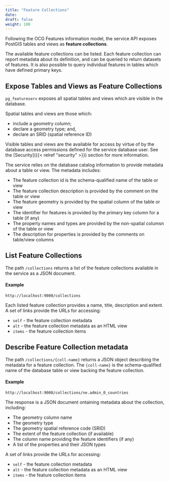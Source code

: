 ```yaml
---
title: "Feature Collections"
date:
draft: false
weight: 100
---
```


Following the OCG Features information model, the service API exposes
PostGIS tables and views as **feature collections**.

The available feature collections can be listed.
Each feature collection can report metadata about its definition,
and can be queried to return datasets of features.
It is also possible to query individual features in tables which have
defined primary keys.

## Expose Tables and Views as Feature Collections

`pg_featureserv` exposes all spatial tables and views which are visible in the database.

Spatial tables and views are those which:

* include a geometry column;
* declare a geometry type; and,
* declare an SRID (spatial reference ID)

Visible tables and views are the available for access by virtue of by the database access permissions defined for the service database user.
See the [Security]({{< relref "security" >}}) section for more information.

The service relies on the database catalog information to provide metadata about a table or view.
The metadata includes:

* The feature collection id is the schema-qualified name of the table or view
* The feature collection description is provided by the comment on the table or view
* The feature geometry is provided by the spatial column of the table or view
* The identifier for features is provided by the primary key column for a table (if any)
* The property names and types are provided by the non-spatial columsn of the table or view
* The description for properties is provided by the comments on table/view columns

## List Feature Collections

The path `/collections` returns a list of the feature collections
available in the service as a JSON document.

#### Example
```
http://localhost:9000/collections
```

Each listed feature collection provides a name, title, description and extent.
A set of links provide the URLs for accessing:

* `self` - the feature collection metadata
* `alt` - the feature collection metadata as an HTML view
* `items` - the feature collection items


## Describe Feature Collection metadata

The path `/collections/{coll-name}` returns a JSON object describing
the metadata for a feature collection.
The `{coll-name}` is the schema-qualified name of the database table or view
backing the feature collection.

#### Example
```
http://localhost:9000/collections/ne.admin_0_countries
```

The response is a JSON document ontaining metadata about the collection, including:

* The geometry column name
* The geometry type
* The geometry spatial reference code (SRID)
* The extent of the feature collection (if available)
* The column name providing the feature identifiers (if any)
* A list of the properties and their JSON types

A set of links provide the URLs for accessing:

* `self` - the feature collection metadata
* `alt` - the feature collection metadata as an HTML view
* `items` - the feature collection items
